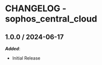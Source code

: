# CHANGELOG - sophos_central_cloud

<!-- towncrier release notes start -->

## 1.0.0 / 2024-06-17

***Added***:

* Initial Release